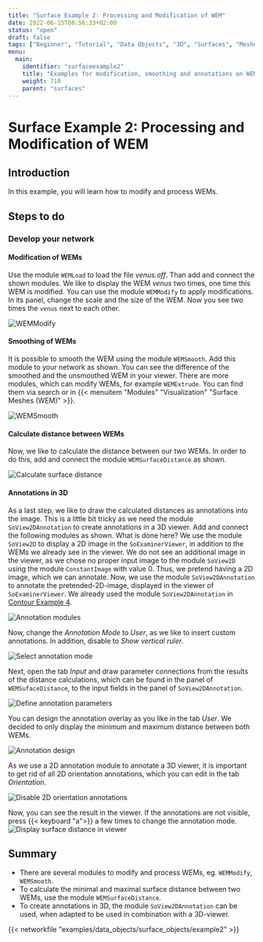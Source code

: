 ```yaml
---
title: "Surface Example 2: Processing and Modification of WEM"
date: 2022-06-15T08:56:33+02:00
status: "open"
draft: false
tags: ["Beginner", "Tutorial", "Data Objects", "3D", "Surfaces", "Meshes", "WEM"]
menu: 
  main:
    identifier: "surfaceexample2"
    title: "Examples for modification, smoothing and annotations on WEM"
    weight: 710
    parent: "surfaces"
---
```

# Surface Example 2: Processing and Modification of WEM
## Introduction
In this example, you will learn how to modify and process WEMs.

## Steps to do
### Develop your network
#### Modification of WEMs
Use the module `WEMLoad` to load the file *venus.off*. Than add and connect the shown modules. We like to display the WEM *venus* two times, one time this WEM is modified. You can use the module `WEMModify` to apply modifications. In its panel, change the scale and the size of the WEM. Now you see two times the `venus` next to each other.

![WEMModify](/images/tutorials/dataobjects/surfaces/DO7_01.png "WEMModify")

#### Smoothing of WEMs
It is possible to smooth the WEM using the module `WEMSmooth`. Add this module to your network as shown. You can see the difference of the smoothed and the unsmoothed WEM in your viewer. There are more modules, which can modify WEMs, for example `WEMExtrude`. You can find them via search or in {{< menuitem "Modules" "Visualization" "Surface Meshes (WEM)" >}}.

![WEMSmooth](/images/tutorials/dataobjects/surfaces/DO7_02.png "WEMSmooth")

#### Calculate distance between WEMs
Now, we like to calculate the distance between our two WEMs. In order to do this, add and connect the module `WEMSurfaceDistance` as shown.

![Calculate surface distance](/images/tutorials/dataobjects/surfaces/DO7_03.png "Calculate surface distance")

#### Annotations in 3D
As a last step, we like to draw the calculated distances as annotations into the image. This is a little bit tricky as we need the module `SoView2DAnnotation` to create annotations in a 3D viewer. Add and connect the following modules as shown. What is done here? We use the module `SoView2D` to display a 2D image in the `SoExaminerViewer`, in addition to the WEMs we already see in the viewer. We do not see an additional image in the viewer, as we chose no proper input image to the module `SoView2D` using the module `ConstantImage` with value 0. Thus, we pretend having a 2D image, which we can annotate. Now, we use the module `SoView2DAnnotation` to annotate the pretended-2D-image, displayed in the viewer of `SoExaminerViewer`. We already used the module `SoView2DAnnotation` in [Contour Example 4](tutorials/dataobjects/contours/contourexample4/).

![Annotation modules](/images/tutorials/dataobjects/surfaces/DO7_05.png "Annotation modules")

Now, change the *Annotation Mode* to *User*, as we like to insert custom annotations. In addition, disable to *Show vertical ruler*.

![Select annotation mode](/images/tutorials/dataobjects/surfaces/DO7_06.png "Select annotation mode")

Next, open the tab *Input* and draw parameter connections from the results of the distance calculations, which can be found in the panel of `WEMSufaceDistance`, to the input fields in the panel of `SoView2DAnnotation`.

![Define annotation parameters](/images/tutorials/dataobjects/surfaces/DO7_07.png "Define annotation parameters")

You can design the annotation overlay as you like in the tab *User*. We decided to only display the minimum and maximum distance between both WEMs.

![Annotation design](/images/tutorials/dataobjects/surfaces/DO7_04.png "Annotation design")

As we use a 2D annotation module to annotate a 3D viewer, it is important to get rid of all 2D orientation annotations, which you can edit in the tab *Orientation*.

![Disable 2D orientation annotations](/images/tutorials/dataobjects/surfaces/DO7_08.png "Disable 2D orientation annotations")

Now, you can see the result in the viewer. If the annotations are not visible, press {{< keyboard "a">}} a few times to change the annotation mode.
![Display surface distance in viewer](/images/tutorials/dataobjects/surfaces/DO7_09.png "Display surface distance in viewer")

## Summary
* There are several modules to modify and process WEMs, eg. `WEMModify`, `WEMSmooth`.
* To calculate the minimal and maximal surface distance between two WEMs, use the module `WEMSurfaceDistance`.
* To create annotations in 3D, the module `SoView2DAnnotation` can be used, when adapted to be used in combination with a 3D-viewer. 


{{< networkfile "examples/data_objects/surface_objects/example2" >}}
